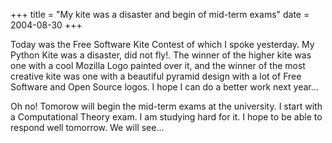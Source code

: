 +++
title = "My kite was a disaster and begin of mid-term exams"
date = 2004-08-30
+++

Today was the Free Software Kite Contest of which I spoke yesterday. My Python Kite was a disaster, did not fly!. The winner of the higher kite was one with a cool Mozilla Logo painted over it, and the winner of the most creative kite was one with a beautiful pyramid design with a lot of Free Software and Open Source logos. I hope I can do a better work next year…

Oh no! Tomorow will begin the mid-term exams at the university. I start with a Computational Theory exam. I am studying hard for it. I hope to be able to respond well tomorrow. We will see…

